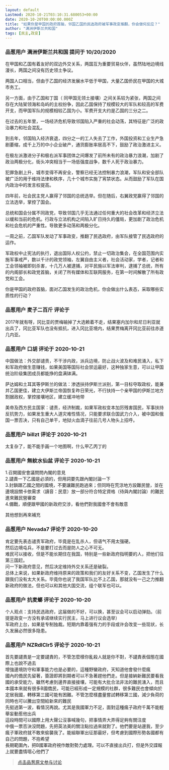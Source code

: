 ```yaml
---
layout: default
Lastmod: 2020-10-21T03:10:31.680053+00:00
date: 2020-10-20T00:00:00.000Z
title: "如果你是甲国的政府首脑，邻国乙国的民选政府被军事政变推翻，你会做何反应？"
author: "满洲伊斯兰共和国"
tags: [民主,政变]
---
```



### 品葱用户 **满洲伊斯兰共和国** 提问于 10/20/2020
    
在甲国和乙国有着友好的双边外交关系，两国互为重要贸易伙伴，虽然陆地边境线漫长，两国之间没有历史领土争议。  
  
  
两国人口相当，但由于乙国的经济发展水平低于甲国，大量乙国侨民在甲国的大城市务工。  
  
  
另一方面，由于乙国和丁国（ 同甲国无领土接壤）之间关系较为紧张，两国之间存在大陆架领海和岛屿的主权纷争，因此乙国保持了规模较大的军队和较高的军费开支，而甲国军队的规模相较乙国为小。军费开支大约是乙国的三分之二。  
  
  
  
  
在过去的五年里，一场经济危机导致邻国陷入严重的社会动荡，其特征是广泛的政治暴力和社会混乱。  
  
到去年，邻国陷入经济衰退，四分之一的工人失去了工作，外国投资和工业生产急剧萎缩，成千上万的中小企业破产，通货膨胀率居高不下，鼓励了政治激进主义。  
  
在极左派激进分子和极右派军事团体之间爆发了前所未有的政治暴力浪潮，加剧了政治两极分化，街头冲突相当于一场低强度战争，数千人死于政治暴力。  
  
犯罪急剧上升，城市变得不再安全，警察已经无法控制暴力浪潮，军队和安全部队被广泛的用于维持法律和秩序，几十个城市实施了宵禁状态。从而鼓励了军队在国内政治中的发言权提高。  
  
四年前，社会民主党人赢得了邻国的总统选举。但在随后，右翼政党赢得了邻国的立法选举，掌控了国会。  
  
总统和国会分属不同政党，导致邻国几乎无法通过任何重大的社会改革和经济立法以缓和当前的危机。行政与立法机构之间陷入旷日持久的僵局，更加剧了政治危机和社会危机的严重性。导致更多动荡和两极分化。  
  
  
一周之前，乙国军队发动了军事政变，推翻了民选政府，由军队接管了民选政府的运作。  
  
军政权中止宪法的执行，退出国际人权公约，禁止一切政治集会，在全国范围内实施军事戒严，数以千计的政党领袖，左翼自由主义者，社会活动家，学者，记者和工会领袖被即刻杀害，十几万人被逮捕，对平民施以军法审判，逮捕了总统，所有的内阁部长和政党首脑，关闭了所有媒体和互联网服务，在第一时间解散了所有政党和工会。  
  
  
  
你是甲国的政府首脑，面对乙国发生的政治危机，你会做出什么表态，采取哪些实质性的行动？
    
                

### 品葱用户 **麦子二百斤** 评论于 
        
2017年就有呀，冈比亚的贾梅输掉了大选赖着不走，结果塞内加尔和尼日利亚就出兵了，冈比亚军队也没有抵抗，进入冈比亚境内，结果贾梅离开冈比亚前往赤道几内亚。
        
                

### 品葱用户 **口胡** 评论于 2020-10-21
        
中国做法：外交部谴责，不干涉内政，派兵边境，防止战火波及和难民涌入，私下和军政府做生意赚钱，如果美国等国际社会禁运最好，这种独家生意，可以让甲国统治阶级集团成员都能挣的盘满钵满。  
  
萨达姆和土耳其等伊斯兰的做法：渗透扶持伊斯兰派别，第一目标夺取政权，能兼并乙国更佳，建立大伊斯兰帝国恢复昨日荣光，不行扶持一个亲甲国的伊斯兰地方割据政权，掌控接壤地区，建立缓冲地带  
  
美帝及西方民主国家：谴责，经济制裁，如果军政权变本加厉残害国民，军事扶持反抗势力，如果发生重大人道灾难性情况，只能要求联合国武力介入，被中国和俄国一票否决，只有自己单干，地狱火血滴子往前几号人物头上招呼。
        
                

### 品葱用户 **billzt** 评论于 2020-10-21
        
太复杂了，能不能手画一个地图啊，什么甲乙丙丁的
        
                

### 品葱用户 **無紋水仙盆** 评论于 2020-10-21
        
1.召開國安會議問問內閣的意見  
2.譴責一下乙國是必須的，但用詞要先跟內閣討論一下  
3.封鎖跟乙國之間的國境，不要讓難民跑過來；但同時在荒涼地方設難民營，並在邊境設關卡依需求（讀音：民意）放一部分符合特定資格（待與內閣討論）的難民進來難民營審查  
4.備戰，順便跟甲國的新政府交涉，看他們對我國會不會有敵意  
  
其他想到再來補充
        
                

### 品葱用户 **Nevada7** 评论于 2020-10-20
        
肯定要先表态谴责军政府，毕竟是在乱杀人，但语气不用太强硬。  
然后边境屯兵，不是要打过去而是防人之心不可无。  
难民可以接收，但是不能长期住在我国，特别是一些新政府指明要的人，把他们往第三国赶。  
问一下新政府意见，然后决定维持外交关系还是破裂。  
总体上来说，如果新政府维持原来的政策和我们的友好关系不变，乙国发生了什么跟我们没有太大关系。毕竟你也说了我国军队比不上乙国，那就没有一己之力推翻新政府的做法，但也可以和其他大国交流，组个联军也可以。
        
                

### 品葱用户 **抗麦螂** 评论于 2020-10-20
        
个人观点：支持民选政府，这届做的不好，可以换，甚至议会可以启动弹劾。（前提是政变一方没有承诺继续实行民主，马上进行议会选举）  
军政府上台，如果是专制独裁。短期内靠着强有力的手段或许会改变一些现状，长久发展必然很多隐患。
        
                

### 品葱用户 **NZRdlClr5** 评论于 2020-10-21
        
首先要譴責是一定要譴責的，不管怎麼樣你亂殺人就是你不對，不譴責表個態在國際上也說不過去  
增強邊境防守和軍事能力也是必要的，這種野蠻政府，天知道他會發什麼瘋  
國內的僑民先留著，簽證即將到期者可以不急著趕他們走。但是接納新難民要看我國的承受能力，雖然考慮到邊界直接接壤，可能有大批合法非法的難民湧入，而且本國本來就有很多B國僑民，可能已經形成一定規模的社群，很多難民也會傾向於定居我國，轉移第三國可能有困難。不管怎麼樣盡量嘗試轉移第三國，減少負荷的同時也可以騰出空間給新來的難民  
先挺過第一波，看情況再說。尤其是我國軍力不足，面對這種瘋子政府千萬不能輕舉妄動惹他出兵  
這段時間可以國際上用大聲公沒事喊幾句，把事情弄大弄得足夠有關注度  
中俄一票否決沒問題，先把英法美的關注點拉過來就對了。他們要是站邊我，至少瘋子軍政府就不敢來偷襲我了。能組聯軍出征那最好，但考慮到國際形勢各國都有自己的問題，不抱希望  
長期範圍內，把B國軍政府視作敵對勢力處理。可以不直接出兵打，但是外交諜報上就要盡情噁心他們了
        
                





> [点击品葱原文参与讨论](https://pincong.rocks/question/32458)

